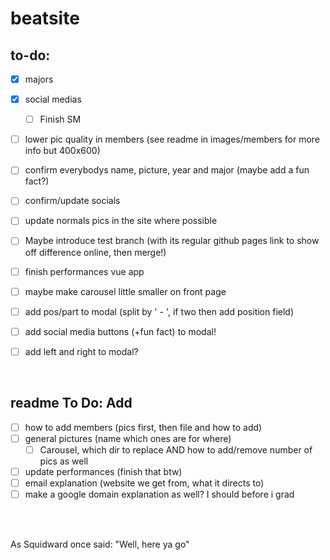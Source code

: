 # beatsite
## to-do:
- [X] majors
- [X] social medias
    - [ ] Finish SM
- [ ] lower pic quality in members (see readme in images/members for more info but 400x600)
- [ ] confirm everybodys name, picture, year and major (maybe add a fun fact?)
- [ ] confirm/update socials
- [ ] update normals pics in the site where possible
- [ ] Maybe introduce test branch (with its regular github pages link to show off difference online, then merge!)
- [ ] finish performances vue app
- [ ] maybe make carousel little smaller on front page
- [ ] add pos/part to modal (split by ' - ', if two then add position field)
- [ ] add social media buttons (+fun fact) to modal!
- [ ] add left and right to modal?


<br>

## readme To Do: Add 
- [ ] how to add members (pics first, then file and how to add)
- [ ] general pictures (name which ones are for where)
    - [ ] Carousel, which dir to replace AND how to add/remove number of pics as well 
- [ ] update performances (finish that btw)
- [ ] email explanation (website we get from, what it directs to)
- [ ] make a google domain explanation as well? I should before i grad 

<br><br>

 As Squidward once said: "Well, here ya go"
